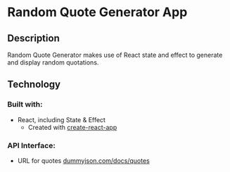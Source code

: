 # Random Quote Generator App

## Description

Random Quote Generator makes use of React state and effect to generate and display random quotations.

## Technology

### Built with:

- React, including State & Effect
  - Created with [create-react-app](https://github.com/facebook/create-react-app)

### API Interface:

- URL for quotes [dummyjson.com/docs/quotes](https://dummyjson.com/docs/quotes)
